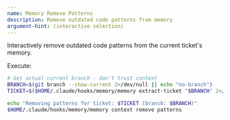 ```yaml
---
name: Memory Remove Patterns
description: Remove outdated code patterns from memory
argument-hint: (interactive selection)
---
```


Interactively remove outdated code patterns from the current ticket's memory.

Execute:
```bash
# Get actual current branch - don't trust context
BRANCH=$(git branch --show-current 2>/dev/null || echo "no-branch")
TICKET=$($HOME/.claude/hooks/memory/memory extract-ticket "$BRANCH" 2>/dev/null || echo "$BRANCH")

echo "Removing patterns for ticket: $TICKET (branch: $BRANCH)"
$HOME/.claude/hooks/memory/memory context remove patterns
```